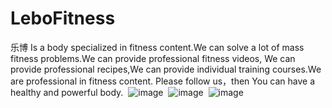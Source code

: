 # LeboFitness
乐博 Is a body specialized in fitness content.We can solve a lot of mass fitness problems.We can provide professional fitness videos,
We can provide professional recipes,We can provide individual training courses.We are professional in fitness content.
Please follow us，then You can have a healthy and powerful body.
 ![image](https://github.com/neozzx/LeboFitness/raw/master/LeboFitness/LeboFitness/1.png)
 ![image](https://github.com/neozzx/wanbo-fitness/raw/master/LeboFitness/LeboFitness/2.png)
 ![image](https://github.com/neozzx/wanbo-fitness/raw/master/LeboFitness/LeboFitness/3.png)
